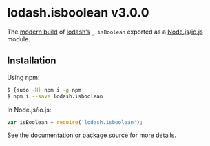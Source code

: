 # lodash.isboolean v3.0.0

The [modern build](https://github.com/lodash/lodash/wiki/Build-Differences) of [lodash’s](https://lodash.com/) `_.isBoolean` exported as a [Node.js](http://nodejs.org/)/[io.js](https://iojs.org/) module.

## Installation

Using npm:

```bash
$ {sudo -H} npm i -g npm
$ npm i --save lodash.isboolean
```

In Node.js/io.js:

```js
var isBoolean = require('lodash.isboolean');
```

See the [documentation](https://lodash.com/docs#isBoolean) or [package source](https://github.com/lodash/lodash/blob/3.0.0-npm-packages/lodash.isboolean) for more details.
